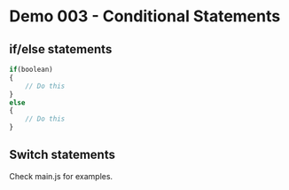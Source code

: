 # Demo 003 - Conditional Statements

## if/else statements
```javascript
if(boolean)
{
    // Do this
}
else
{
    // Do this
}
```

## Switch statements
Check main.js for examples.